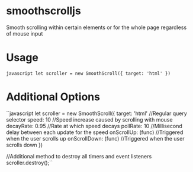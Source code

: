 # smoothscrolljs
Smooth scrolling within certain elements or for the whole page regardless of mouse input

# Usage
``javascript
let scroller = new SmoothScroll({ target: 'html' })
``

# Additional Options
``javascript
let scroller = new SmoothScroll({ 
  target: 'html' //Regular query selector
  speed: 10 //Speed increase caused by scrolling with mouse
  decayRate: 0.95 //Rate at which speed decays
  pollRate: 10 //Millisecond delay between each update for the speed
  onScrollUp: (func) //Triggered when the user scrolls up
  onScrollDown: (func) //Triggered when the user scrolls down
})

//Additional method to destroy all timers and event listeners
scroller.destroy();``
